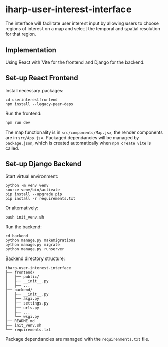 # iharp-user-interest-interface
The interface will facilitate user interest input by allowing users to choose regions of interest on a map and select the temporal and spatial resolution for that region.

## Implementation
Using React with Vite for the frontend and Django for the backend.

## Set-up React Frontend

Install necessary packages:

    cd userinterestfrontend
    npm install --legacy-peer-deps

Run the frontend:

    npm run dev 

The map functionality is in `src/components/Map.jsx`, the render components are in `src/App.jsx`. Packaged dependancies will be managed by `package.json`, which is created automatically when `npm create vite` is called.

## Set-up Django Backend

Start virtual environment:

    python -m venv venv
    source venv/bin/activate
    pip install --upgrade pip
    pip install -r requirements.txt

Or alternatively:

    bash init_venv.sh

Run the backend:

    cd backend
    python manage.py makemigrations
    python manage.py migrate
    python manage.py runserver

Backend directory structure:

    iharp-user-interest-interface
    ├── frontend/
    │   ├── public/
    │   ├── __init__.py
    │   ├── ...
    ├── backend/
    │   ├── __init__.py
    │   ├── asgi.py
    │   ├── settings.py
    │   ├── urls.py
    │   ├── ...
    │   └── wsgi.py
    ├── README.md
    ├── init_venv.sh
    └── requirements.txt


Package dependancies are managed with the `requirenments.txt` file. 
